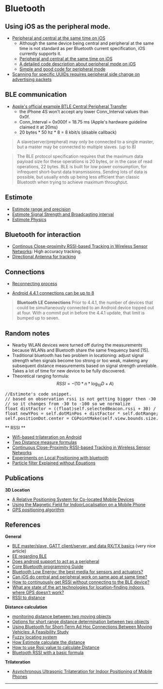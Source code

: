 Bluetooth 
==============


## Using iOS as the peripheral mode.

- [Peripheral and central at the same time on iOS](http://stackoverflow.com/questions/17732321/peripheral-and-central-at-the-same-time-on-ios)
	- Although the same device being central and peripheral at the same time is not standard as per Bluetooth current specification, iOS currently supports it.
	- [Peripheral and central at the same time on iOS](http://stackoverflow.com/questions/17732321/peripheral-and-central-at-the-same-time-on-ios)
	- [A detailed code description about peripheral mode on iOS](https://github.com/liquidx/CoreBluetoothPeripheral)
	- [Simple and good code for peripheral mode](https://github.com/youten/ImmPeri)
- [Scanning for specific UUIDs requires peripheral side change on advertising packets ](https://bluegiga.zendesk.com/entries/70825023-scanning-for-specific-UUIDs-in-iOS)


## BLE communication

- [Apple's official example BTLE Central Peripheral Transfer](https://developer.apple.com/library/ios/samplecode/BTLE_Transfer/Introduction/Intro.html#//apple_ref/doc/uid/DTS40012927)
	- the iPhone 4S won't accept any lower Conn_Interval values than 0x0f. 
	- Conn_Interval = 0x000f = 18.75 ms (Apple's hardware guideline claimed it at 20ms)
	- 20 bytes * 50 hz * 8 = 8 kbit/s (disable callback)


>A slave(server/prepheral) may only be connected to a single master, but a master may be connected to multiple slaves. (up to 8)

>The BLE protocol specification requires that the maximum data payload size for these operations is 20 bytes, or in the case of read operations, 22 bytes. BLE is built for low power consumption, for infrequent short-burst data transmissions. Sending lots of data is possible, but usually ends up being less efficient than classic Bluetooth when trying to achieve maximum throughput.


## Estimote
- [Estimote range and precision](http://beekn.net/2013/11/getting-started-with-estimote-2-finding-beacons-range-and-precision/)
- [Estimote Signal Strength and Broadcasting interval ](http://blog.estimote.com/post/83618039493/how-to-extend-estimote-beacon-battery-life)
- [Estimote Physics](http://blog.estimote.com/post/106913675010/how-do-beacons-work-the-physics-of-beacon-tech)



## Bluetooth for interaction

- [Continous Close-proximity RSSI-based Tracking in Wireless Sensor Networks](http://www.cs.huji.ac.il/~dolev/pubs/tracking.pdf): High accuracy tracking.
- [Directional Antenna for tracking](http://www.rcgroups.com/forums/showthread.php?t=1337608)



## Connections

- [Reconnecting process](https://developer.apple.com/library/ios/documentation/NetworkingInternetWeb/Conceptual/CoreBluetooth_concepts/Art/ReconnectingToAPeripheral_2x.png)

- [Android 4.4.1 connections can be up to 8](http://www.androidpolice.com/2013/12/13/whats-really-new-in-android-4-4-2/)
>**Bluetooth LE Connections**
Prior to 4.4.1, the number of devices that could be simultaneously connected to an Android device topped out at four. With a commit put in before the 4.4.1 update, that limit is bumped up to seven.

## Random notes

- Nearby WLAN devices were turned off during the measurements because WLANs and Bluetooth share the same frequency band [15].
- Traditional bluetooth has two problem in locationing: adjust signal strength when signals become too strong or too weak, makeing any subsequent distance measurements based on signal strength unreliable. Takes a lot of time for new device to be fully discovered.
- Theoretical ranging formula: $$RSSI = -(10 * n* \log_{10} D + A)$$

<pre>
//Estimote's code snippet.
// based on observation rssi is not getting bigger then -30
// so it changes from -30 to -100 so we normalize
float distFactor = ((float)self.selectedBeacon.rssi + 30) / -70;      
float newYPos = self.dotMinPos + distFactor * self.dotRange;
self.positionDot.center = CGPointMake(self.view.bounds.size.width / 2, newYPos);
</pre>

** RSSI **

- [Wifi-based trilateration on Android](http://rvmiller.com/2013/05/part-1-wifi-based-trilateration-on-android/)
- [Two Distance measure formulas](http://www.s2is.org/Issues/v1/n2/papers/paper14.pdf)
- [Continuous Close-Proximity RSSI-based Tracking in Wireless Sensor Networks](http://www.cs.huji.ac.il/~dolev/pubs/tracking.pdf)
- [Experiments on Local Positioning with bluetooth](http://impact.asu.edu/cse535fa07/Paper%20Presentation/local%20positioning.pdf)
- [Particle filter Explained without Equations](http://www.youtube.com/watch?v=aUkBa1zMKv4)

## Publications


**3D Location**

- [A Relative Positioning System for Co-located Mobile Devices](http://comp.eprints.lancs.ac.uk/1016/1/ultrasound.pdf)
- [Using the Magnetic Field for IndoorLocalisation on a Mobile Phone](http://www.academia.edu/1948824/Using_the_Magnetic_Field_for_Indoor_Localisation_on_a_Mobile_Phone)
- [GPS positioning algorithm](http://www.kowoma.de/en/gps/positioning.htm)


## References

**General**

- [BLE master/slave, GATT client/server, and data RX/TX basics](https://bluegiga.zendesk.com/entries/25053373--REFERENCE-BLE-master-slave-GATT-client-server-and-data-RX-TX-basics)  (very nice article)
- [EE regarding BLE](http://stackoverflow.com/questions/10354613/bluetooth-low-energy-updating-a-characteristic-value-repeatedly)
- [Does android support to act as a peripheral](http://stackoverflow.com/questions/19717902/does-android-kitkat-allows-devices-that-support-bluetooth-le-to-act-as-a-periphe)
- [Core Bluetooth programming Guide](https://developer.apple.com/library/ios/documentation/NetworkingInternetWeb/Conceptual/CoreBluetooth_concepts/CoreBluetoothOverview/CoreBluetoothOverview.html#//apple_ref/doc/uid/TP40013257-CH2-SW1)
- [Bluetooth Low Energy: the best media for sensors and actuators?](http://www.iebmedia.com/index.php?id=8294&parentid=63&themeid=255&hft=67&showdetail=true&bb=1)
- [Can iOS do central and peripheral work on same app at same time?](http://stackoverflow.com/questions/16985891/can-ios-do-central-and-peripheral-work-on-same-app-at-same-time)
- [How to continuously get RSSI without connecting to the BLE device?](http://stackoverflow.com/questions/20058450/how-to-continuously-get-rssi-without-connecting-to-the-ble-device)
- [What are state of the art technologies for location-finding indoors, where GPS doesn’t work?](http://www.quora.com/Indoor-Positioning/What-are-state-of-the-art-technologies-for-location-finding-indoors-where-GPS-doesn%E2%80%99t-work)
- [RSSI to distance](http://blog.sina.com.cn/s/blog_68ffc7a40100ueaw.html)


**Distance calculation**

- [monitoring distance between two moving objects](http://electronics.stackexchange.com/questions/61957/monitoring-distance-between-two-moving-objects)
- [Options for short range distance determination between two objects](http://electronics.stackexchange.com/questions/33110/options-for-short-range-distance-determination-between-two-objects)
- [Using Bluetooth for Short-Term Ad Hoc Connections Between Moving
Vehicles: A Feasibility Study](http://koala.ece.rice.edu/pubs/Mur2002May5UsingBluet.pdf)
- [Fuzzy locating system](http://en.wikipedia.org/wiki/Fuzzy_locating_system)
- [How Estimote calculate the distance](https://github.com/Estimote/iOS-SDK/blob/master/DistanceDemo/DistanceDemo/ViewController/ESTViewController.m)
- [How to use Rssi value to calculate Distance](http://xuepengxu.blogspot.com/2012/06/how-to-use-rssi-value-to-calculate.html)
- [Bluetooth RSSI with a basic formula](http://www.robomotic.com/android/bluetooth-rssi/)

**Trilateration**

- [Asynchronous Ultrasonic Trilateration for Indoor Positioning of Mobile Phones](http://arrow.dit.ie/cgi/viewcontent.cgi?article=1096&context=dmccon)

- - -


